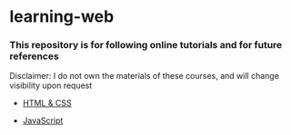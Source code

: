 # learning-web

### This repository is for following online tutorials and for future references
Disclaimer: I do not own the materials of these courses, and will change visibility upon request


- [HTML & CSS](https://www.udemy.com/course/design-and-develop-a-killer-website-with-html5-and-css3/)

- [JavaScript](https://www.udemy.com/course/the-complete-javascript-course/)
